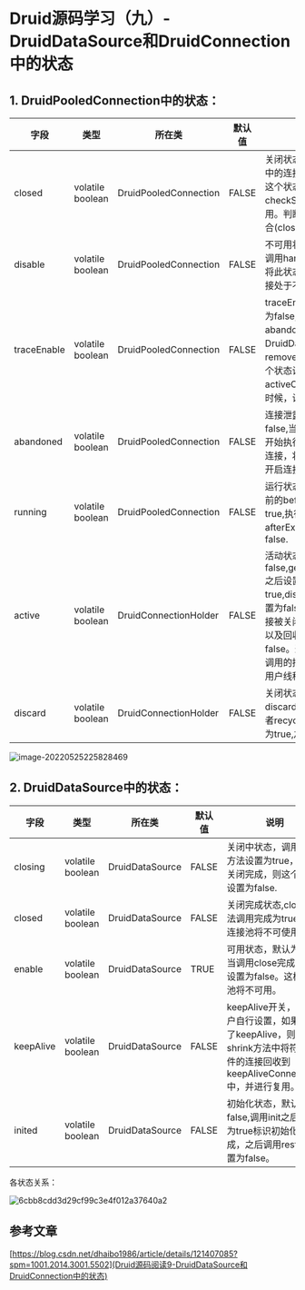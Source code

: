 # Druid源码学习（九）-DruidDataSource和DruidConnection中的状态

## 1. DruidPooledConnection中的状态：

| 字段        | 类型             | 所在类                | 默认值 | 说明                                                         |
| ----------- | ---------------- | --------------------- | ------ | ------------------------------------------------------------ |
| closed      | volatile boolean | DruidPooledConnection | FALSE  | 关闭状态，recycle到连接池中的连接会修改为true。但是这个状态通常只在checkStateInternal中单独使用。判断连接是否关闭需要结合(closed or disable) |
| disable     | volatile boolean | DruidPooledConnection | FALSE  | 不可用状态，当连接出现异常调用handleFatalError之后，将此状态设置为true.之后连接处于不可用状态。 |
| traceEnable | volatile boolean | DruidPooledConnection | FALSE  | traceEnable跟踪开关，默认为false,这个开关配合abandoned使用，当DruidDataSource开启removeAbandoned之后，这个状态设置为true,当连接从activeConnections中取出的时候，设置为false. |
| abandoned   | volatile boolean | DruidPooledConnection | FALSE  | 连接泄露检测状态，默认为false,当removeAbandoned开始执行之后，对符合条件的连接，将其设置为true的时候开启连接泄露检测。 |
| running     | volatile boolean | DruidPooledConnection | FALSE  | 运行状态，执行Statement之前的beforeExecute设置为true,执行完成之后afterExecute方法设置为false. |
| active      | volatile boolean | DruidConnectionHolder | FALSE  | 活动状态,默认值为false,getConnectionInternal之后设置为true,discardConnection设置为false,recycle如果物理连接被关闭或者测试连接不通，以及回收成功，都修改为false。这是连接被用户线程调用的持有状态。标识连接被用户线程持有。 |
| discard     | volatile boolean | DruidConnectionHolder | FALSE  | 关闭状态，默认为false,调用discardConnection方法 或者recycle出现异常的时候改为true,之后关闭连接， |

![image-20220525225828469](https://cdn.jsdelivr.net/gh/MrJackC/PicGoImages/other/202404231231767.png)



## 2. DruidDataSource中的状态：

| 字段      | 类型             | 所在类          | 默认值 | 说明                                                         |
| --------- | ---------------- | --------------- | ------ | ------------------------------------------------------------ |
| closing   | volatile boolean | DruidDataSource | FALSE  | 关闭中状态，调用close方法设置为true，如果关闭完成，则这个状态设置为false. |
| closed    | volatile boolean | DruidDataSource | FALSE  | 关闭完成状态,close方法调用完成为true.这样连接池将不可使用。  |
| enable    | volatile boolean | DruidDataSource | TRUE   | 可用状态，默认为true,当调用close完成之后，设置为false。这样连接池将不可用。 |
| keepAlive | volatile boolean | DruidDataSource | FALSE  | keepAlive开关，由用户自行设置，如果开启了keepAlive，则在shrink方法中将符合条件的连接回收到keepAliveConnections中，并进行复用。 |
| inited    | volatile boolean | DruidDataSource | FALSE  | 初始化状态，默认为false,调用init之后设置为true标识初始化完成，之后调用restart设置为false。 |

各状态关系：

![6cbb8cdd3d29cf99c3e4f012a37640a2](https://cdn.jsdelivr.net/gh/MrJackC/PicGoImages/other/202404231231807.png)

## 参考文章

[https://blog.csdn.net/dhaibo1986/article/details/121407085?spm=1001.2014.3001.5502](Druid源码阅读9-DruidDataSource和DruidConnection中的状态)